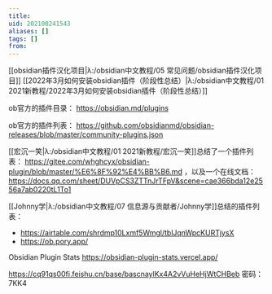 ```yaml
---
title: 
uid: 202108241543
aliases: []
tags: []
from: 
---
```

[[obsidian插件汉化项目|λ:/obsidian中文教程/05 常见问题/obsidian插件汉化项目]]
[[2022年3月如何安装obsidian插件（阶段性总结）|λ:/obsidian中文教程/01 2021新教程/2022年3月如何安装obsidian插件（阶段性总结）]]

ob官方的插件目录： https://obsidian.md/plugins

ob官方的插件列表： https://github.com/obsidianmd/obsidian-releases/blob/master/community-plugins.json

[[宏沉一笑|λ:/obsidian中文教程/01 2021新教程/宏沉一笑]]总结了一个插件列表： https://gitee.com/whghcyx/obsidian-plugin/blob/master/%E6%8F%92%E4%BB%B6.md ，以及一个在线文档： https://docs.qq.com/sheet/DUVpCS3ZTTnJrTFpV&scene=cae366bda12e2556a7ab0220tL1To1 

[[Johnny学|λ:/obsidian中文教程/07 信息源与贡献者/Johnny学]]总结的插件列表： 
- https://airtable.com/shrdmp10Lxmf5Wmgl/tblJqnWpcKURTjysX
- https://ob.pory.app/

Obsidian Plugin Stats
https://obsidian-plugin-stats.vercel.app/


https://cq91qs00fi.feishu.cn/base/bascnaylKx4A2vVuHeHjWtCHBeb
密码：7KK4